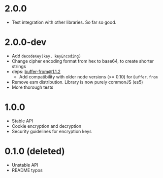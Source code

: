 2.0.0
===
* Test integration with other libraries. So far so good.

2.0.0-dev
===
* Add `decodeKey(key, keyEncoding)`
* Change cipher encoding format from hex to base64, to create shorter strings
* deps: buffer-from@1.1.2
  - Add compatibility with older node versions (>= 0.10) for `Buffer.from`
* Remove esm distribution. Library is now purely commonJS (es5)
* More thorough tests

1.0.0
===
* Stable API
* Cookie encryption and decryption
* Security guidelines for encryption keys


0.1.0 (deleted)
===
* Unstable API
* README typos